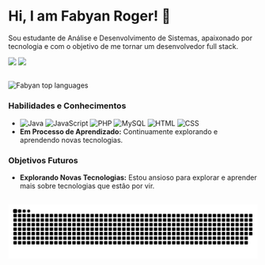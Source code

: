 <h1>Hi, I am Fabyan Roger! 👋</h1>

Sou estudante de Análise e Desenvolvimento de Sistemas, apaixonado por tecnologia e com o objetivo de me tornar um desenvolvedor full stack.

<div>
  <a href="mailto:fabyanroger@gmail.com"><img src="https://img.shields.io/badge/-Gmail-%23333?style=for-the-badge&logo=gmail&logoColor=white" target="_blank"></a>
  <a href="https://www.linkedin.com/in/fabyanroger" target="_blank"><img src="https://img.shields.io/badge/-LinkedIn-%230077B5?style=for-the-badge&logo=linkedin&logoColor=white" target="_blank"></a> 
</div>

##

<div align="left
  
  [![Fabyan top languages](https://github-readme-stats.vercel.app/api/top-langs/?username=fabyanroger&theme=blue-white)](https://github.com/anuraghazra/github-readme-stats)

</div>

### Habilidades e Conhecimentos
  - ![Java](https://img.shields.io/badge/Java-66380D?style=for-the-badge&logo=openjdk&logoColor=white)
  ![JavaScript](https://img.shields.io/badge/JavaScript-F7DF1E?style=for-the-badge&logo=javascript&logoColor=black)
  ![PHP](https://img.shields.io/badge/PHP-777BB4?style=for-the-badge&logo=php&logoColor=white)
  ![MySQL](https://img.shields.io/badge/MySQL-4787E0?style=for-the-badge&logo=mysql&logoColor=white)
  ![HTML](https://img.shields.io/badge/HTML-DE5C33?style=for-the-badge&logo=html5&logoColor=white)
  ![CSS](https://img.shields.io/badge/CSS-8762E1?&style=for-the-badge&logo=css3&logoColor=white)
- **Em Processo de Aprendizado:** Continuamente explorando e aprendendo novas tecnologias.

### Objetivos Futuros
- **Explorando Novas Tecnologias:** Estou ansioso para explorar e aprender mais sobre tecnologias que estão por vir.

##
<!-- GitHub Contribution Grid Snake Animation -->
<picture>
  <source media="(prefers-color-scheme: dark)" srcset="https://raw.githubusercontent.com/fabyanroger/fabyanroger/output/github-contribution-grid-snake-dark.svg">
  <source media="(prefers-color-scheme: light)" srcset="https://raw.githubusercontent.com/fabyanroger/fabyanroger/output/github-contribution-grid-snake.svg">
  <img alt="github contribution grid snake animation" src="https://raw.githubusercontent.com/fabyanroger/fabyanroger/output/github-contribution-grid-snake.svg">
</picture>
